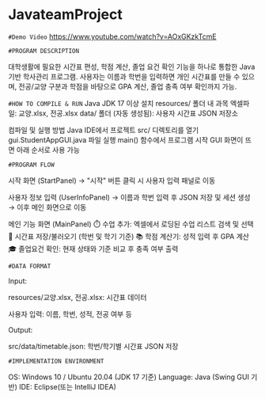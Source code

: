 # JavateamProject
<code>#Demo Video</code>
https://www.youtube.com/watch?v=AOxGKzkTcmE

<code>#PROGRAM DESCRIPTION</code>

대학생활에 필요한 시간표 편성, 학점 계산, 졸업 요건 확인 기능을 하나로 통합한 Java 기반 학사관리 프로그램.
사용자는 이름과 학번을 입력하면 개인 시간표를 만들 수 있으며, 전공/교양 구분과 학점을 바탕으로 GPA 계산, 졸업 충족 여부 확인까지 가능.

<code>#HOW TO COMPILE & RUN</code>
Java JDK 17 이상 설치
resources/ 폴더 내 과목 엑셀파일: 교양.xlsx, 전공.xlsx
data/ 폴더 (자동 생성됨): 사용자 시간표 JSON 저장소

컴파일 및 실행 방법
Java IDE에서 프로젝트 src/ 디렉토리를 열기
gui.StudentAppGUI.java 파일 실행
main() 함수에서 프로그램 시작
GUI 화면이 뜨면 아래 순서로 사용 가능

<code>#PROGRAM FLOW</code>

시작 화면 (StartPanel)
→ "시작" 버튼 클릭 시 사용자 입력 패널로 이동

사용자 정보 입력 (UserInfoPanel)
→ 이름과 학번 입력 후 JSON 저장 및 세션 생성
→ 이후 메인 화면으로 이동

메인 기능 화면 (MainPanel)
⏱️ 수업 추가: 엑셀에서 로딩된 수업 리스트 검색 및 선택
💾 시간표 저장/불러오기 (학번 및 학기 기준)
📚 학점 계산기: 성적 입력 후 GPA 계산
🎓 졸업요건 확인: 현재 상태와 기준 비교 후 충족 여부 출력

<code>#DATA FORMAT</code>

Input:

resources/교양.xlsx, 전공.xlsx: 시간표 데이터

사용자 입력: 이름, 학번, 성적, 전공 여부 등

Output:

src/data/timetable.json: 학번/학기별 시간표 JSON 저장

<code>#IMPLEMENTATION ENVIRONMENT</code>

OS: Windows 10 / Ubuntu 20.04 (JDK 17 기준)
Language: Java (Swing GUI 기반)
IDE: Eclipse(또는 IntelliJ IDEA)

